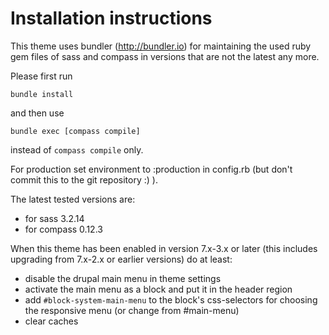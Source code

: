# Installation instructions

This theme uses bundler (http://bundler.io) for maintaining the used
ruby gem files of sass and compass in versions that are not the latest any more.

Please first run

```bundle install```

and then use

```bundle exec [compass compile]```

instead of ```compass compile``` only.

For production set environment to :production in config.rb (but don't commit this to the git repository :) ).

The latest tested versions are:  
- for sass 3.2.14  
- for compass 0.12.3

When this theme has been enabled in version 7.x-3.x or later (this includes upgrading from 7.x-2.x or earlier versions) do at least:

- disable the drupal main menu in theme settings
- activate the main menu as a block and put it in the header region
- add ```#block-system-main-menu``` to the block's css-selectors for choosing the responsive menu (or change from #main-menu)
- clear caches
